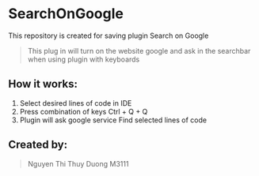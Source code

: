 # SearchOnGoogle
This repository is created for saving plugin Search on Google
> This plug in will turn on the website google and ask in the searchbar when using plugin with keyboards


## How it works:
1. Select desired lines of code in IDE
2. Press combination of keys Ctrl + Q + Q
3. Plugin will ask google service Find selected lines of code
## Created by:
> Nguyen Thi Thuy Duong M3111